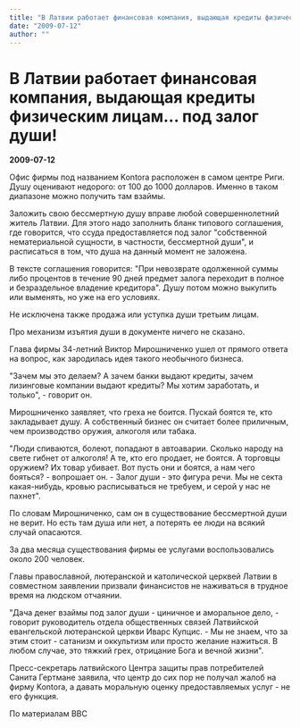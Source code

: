 ```yaml
---
title: "В Латвии работает финансовая компания, выдающая кредиты физическим лицам... под залог души!"
date: "2009-07-12"
author: ""
---
```


# В Латвии работает финансовая компания, выдающая кредиты физическим лицам... под залог души!

**2009-07-12** 

Офис фирмы под названием Kontora расположен в самом центре Риги. Душу оценивают недорого: от 100 до 1000 долларов. Именно в таком диапазоне можно получить там взаймы.

Заложить свою бессмертную душу вправе любой совершеннолетний житель Латвии. Для этого надо заполнить бланк типового соглашения, где говорится, что ссуда предоставляется под залог "собственной нематериальной сущности, в частности, бессмертной души", и расписаться в том, что душа на данный момент не заложена.

В тексте соглашения говорится: "При невозврате одолженной суммы либо процентов в течение 90 дней предмет залога переходит в полное и безраздельное владение кредитора". Душу потом можно выкупить или выменять, но уже на его условиях.

Не исключена также продажа или уступка души третьим лицам.

Про механизм изъятия души в документе ничего не сказано.

Глава фирмы 34-летний Виктор Мирошниченко ушел от прямого ответа на вопрос, как зародилась идея такого необычного бизнеса.

"Зачем мы это делаем? А зачем банки выдают кредиты, зачем лизинговые компании выдают кредиты? Мы хотим заработать, и только", - говорит он.

Мирошниченко заявляет, что греха не боится. Пускай боятся те, кто закладывает душу. А собственный бизнес он считает более приличным, чем производство оружия, алкоголя или табака.

"Люди спиваются, болеют, попадают в автоаварии. Сколько народу на свете гибнет от алкоголя! А те, кто его продает, не боятся. А торговцы оружием? Их товар убивает. Вот пусть они и боятся, а нам чего бояться? - вопрошает он. - Залог души - это фигура речи. Мы не секта какая-нибудь, кровью расписываться не требуем, и серой у нас не пахнет".

По словам Мирошниченко, сам он в существование бессмертной души не верит. Но есть там душа или нет, а потерять ее люди на всякий случай опасаются.

За два месяца существования фирмы ее услугами воспользовались около 200 человек.

Главы православной, лютеранской и католической церквей Латвии в совместном заявлении призвали финансистов не наживаться в трудное время на людском отчаянии.

"Дача денег взаймы под залог души - циничное и аморальное дело, - говорит руководитель отдела общественных связей Латвийской евангельской лютеранской церкви Иварс Купцис. - Мы не знаем, что за этим стоит - сатанизм и оккультизм или просто желание нажиться. В любом случае, это тяжкий грех, отрицание Бога и вечной жизни".

Пресс-секретарь латвийского Центра защиты прав потребителей Санита Гертмане заявила, что центр до сих пор не получал жалоб на фирму Kontora, а давать моральную оценку предоставляемых услуг - не его функция.

По материалам BBC
